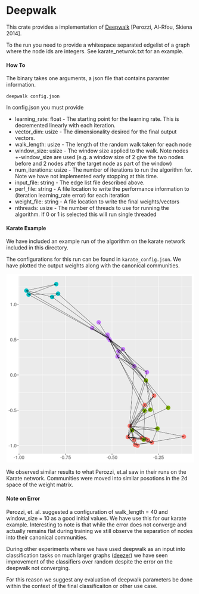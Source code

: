# Deepwalk

This crate provides a implementation of [Deepwalk](https://arxiv.org/pdf/1403.6652.pdf) [Perozzi, Al-Rfou, Skiena 2014].

To the run  you need to provide a whitespace separated edgelist of a graph where the node ids are integers.  See karate_netwrok.txt for an example.

#### How To

The binary takes one arguments, a json file that contains paramter information.

```
deepwalk config.json
```

In config.json you must provide

* learning_rate: float - The starting point for the learning rate.  This is decremented linearly with each iteration.
* vector_dim: usize - The dimensionality desired for the final output vectors.
* walk_length: usize - The length of the random walk taken for each node
* window_size: usize - The window size applied to the walk.  Note nodes +-window_size are used (e.g. a window size of 2 give the two nodes before and 2 nodes after the target node as part of the window)
* num_iterations: usize - The number of iterations to run the algorithm for.  Note we have not implemented early stopping at this time.
* input_file: string -  The edge list file described above.
* perf_file: string -  A file location to write the performance information to (iteration learning_rate error) for each iteration
* weight_file: string - A file location to write the final weights/vectors
* nthreads: usize - The number of threads to use for running the algorithm.  If 0 or 1 is selected this will run single threaded

#### Karate Example

We have included an example run of the algorithm on the karate network included in this directory.

The configurations for this run can be found in `karate_config.json`.  We have plotted the output weights along with the canonical communities.

![Karate](https://github.com/APuzyk/deepwalk/blob/master/karate_2d.png)

We observed similar results to what Perozzi, et.al saw in their runs on the Karate network.  Communities were moved into similar posotions in the 2d space of the weight matrix.

#### Note on Error

Perozzi, et. al. suggested a configuration of walk_length = 40 and window_size = 10 as a good initial values.  We have use this for our karate example.  Interesting to note is that while the error does not converge and actually remains flat during training we still observe the separation of nodes into their canonical communities.  

During other experiments where we have used deepwalk as an input into classification tasks on much larger graphs ([deezer](https://snap.stanford.edu/data/gemsec-Deezer.html)) we have seen improvement of the classifiers over random despite the error on the deepwalk not converging.

For this reason we suggest any evaluation of deepwalk parameters be done within the context of the final classificaiton or other use case.
